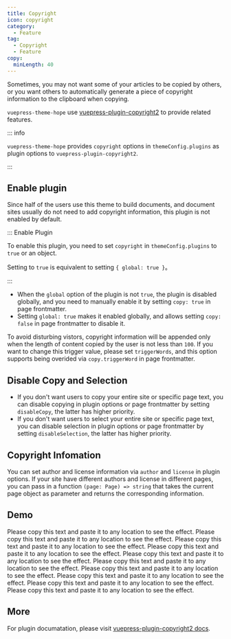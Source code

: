 ```yaml
---
title: Copyright
icon: copyright
category:
  - Feature
tag:
  - Copyright
  - Feature
copy:
  minLength: 40
---
```


Sometimes, you may not want some of your articles to be copied by others, or you want others to automatically generate a piece of copyright information to the clipboard when copying.

`vuepress-theme-hope` use [vuepress-plugin-copyright2][copyright2] to provide related features.

::: info

`vuepress-theme-hope` provides `copyright` options in `themeConfig.plugins` as plugin options to `vuepress-plugin-copyright2`.

:::

<!-- more -->

## Enable plugin

Since half of the users use this theme to build documents, and document sites usually do not need to add copyright information, this plugin is not enabled by default.

::: Enable Plugin

To enable this plugin, you need to set `copyright` in `themeConfig.plugins` to `true` or an object.

Setting to `true` is equivalent to setting `{ global: true }`。

:::

- When the `global` option of the plugin is not `true`, the plugin is disabled globally, and you need to manually enable it by setting `copy: true` in page frontmatter.
- Setting `global: true` makes it enabled globally, and allows setting `copy: false` in page frontmatter to disable it.

To avoid disturbing vistors, copyright information will be appended only when the length of content copied by the user is not less than `100`. If you want to change this trigger value, please set `triggerWords`, and this option supports being overided via `copy.triggerWord` in page frontmatter.

## Disable Copy and Selection

- If you don't want users to copy your entire site or specific page text, you can disable copying in plugin options or page frontmatter by setting `disableCopy`, the latter has higher priority.
- If you don't want users to select your entire site or specific page text, you can disable selection in plugin options or page frontmatter by setting `disableSelection`, the latter has higher priority.

## Copyright Infomation

You can set author and license information via `author` and `license` in plugin options. If your site have different authors and license in different pages, you can pass in a function `(page: Page) => string` that takes the current page object as parameter and returns the corresponding information.

## Demo

Please copy this text and paste it to any location to see the effect. Please copy this text and paste it to any location to see the effect. Please copy this text and paste it to any location to see the effect. Please copy this text and paste it to any location to see the effect. Please copy this text and paste it to any location to see the effect. Please copy this text and paste it to any location to see the effect. Please copy this text and paste it to any location to see the effect. Please copy this text and paste it to any location to see the effect. Please copy this text and paste it to any location to see the effect. Please copy this text and paste it to any location to see the effect.

## More

For plugin documatation, please visit [vuepress-plugin-copyright2 docs][copyright2].

[copyright2]: https://vuepress-theme-hope.github.io/v2/copyright/zh/
